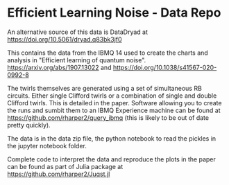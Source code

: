 # Efficient Learning Noise - Data Repo

An alternative source of this data is DataDryad at https://doi.org/10.5061/dryad.q83bk3jf0

This contains the data from the IBMQ 14 used to create the charts and analysis in "Efficient learning of quantum noise". https://arxiv.org/abs/1907.13022 and https://doi.org/10.1038/s41567-020-0992-8

The twirls themselves are generated using a set of simultaneous RB circuits. Either single Clifford twirls or a combination of single and double Clifford twirls. This is detailed in the paper. Software allowing you to create the runs and sumbit them to an IBMQ Experience machine can be found at https://github.com/rharper2/query_ibmq (this is likely to be out of date pretty quickly).

The data is in the data zip file, the python notebook to read the pickles in the jupyter notebook folder.

Complete code to interpret the data and reproduce the plots in the paper can be found as part of Julia package at https://github.com/rharper2/Juqst.jl








